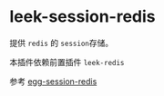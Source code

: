 # leek-session-redis

提供 `redis`  的 `session`存储。

本插件依赖前置插件 `leek-redis`

参考 [egg-session-redis](https://github.com/eggjs/egg-session-redis)

